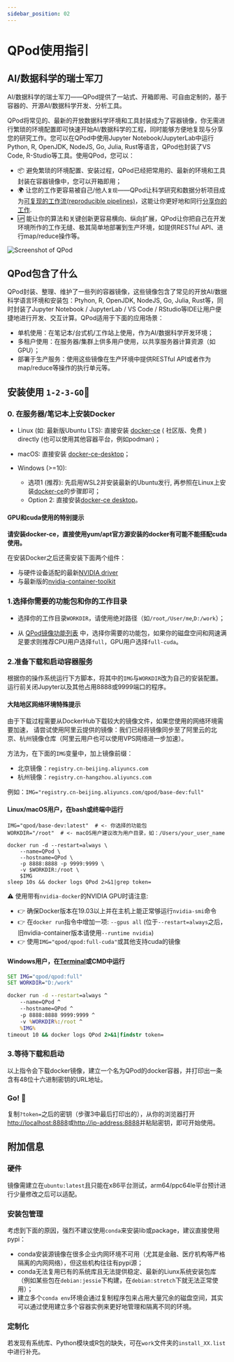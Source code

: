 ```yaml
---
sidebar_position: 02
---
```


# QPod使用指引

## AI/数据科学的瑞士军刀

AI/数据科学的瑞士军刀——QPod提供了一站式、开箱即用、可自由定制的，基于容器的、开源AI/数据科学开发、分析工具。

QPod将常见的、最新的开放数据科学环境和工具封装成为了容器镜像，你无需进行繁琐的环境配置即可快速开始AI/数据科学的工程，同时能够方便地复现与分享您的研究工作。您可以在QPod中使用Jupyter Notebook/JupyterLab中运行Python, R, OpenJDK, NodeJS, Go, Julia, Rust等语言，QPod也封装了VS Code, R-Studio等工具。使用QPod，您可以：

- 📦 避免繁琐的环境配置、安装过程，QPod已经把常用的、最新的环境和工具封装在容器镜像中，您可以开箱即用；
- 🌍 让您的工作更容易被自己/他人`复现`——QPod让科学研究和数据分析项目成为[可复现的工作流(reproducible pipelines)](https://doi.org/10.1038/d41586-018-07196-1)，这能让你更好地和同行[分享你的工作](https://doi.org/10.1038/515151a).
- 🆙 能让你的算法和关键创新更容易横向、纵向扩展，QPod让你把自己在开发环境所作的工作无缝、极其简单地部署到生产环境，如提供RESTful API、进行map/reduce操作等。

![Screenshot of QPod](https://raw.githubusercontent.com/wiki/QPod/qpod-hub/img/QPod-screenshot.webp "Screenshot of QPod")

## QPod包含了什么

QPod封装、整理、维护了一些列的容器镜像，这些镜像包含了常见的开放AI/数据科学语言环境和安装包：Ptyhon, R, OpenJDK, NodeJS, Go, Julia, Rust等，同时封装了Jupyter Notebook / JupyterLab / VS Code / RStudio等IDE让用户便捷地进行开发、交互计算。QPod适用于下面的应用场景：

- 单机使用：在笔记本/台式机/工作站上使用，作为AI/数据科学开发环境；
- 多租户使用：在服务器/集群上供多用户使用，以共享服务器计算资源（如GPU）；
- 部署于生产服务：使用这些镜像在生产环境中提供RESTful API或者作为map/reduce等操作的执行单元等。

## 安装使用 `1-2-3-GO`🎉

### 0. 在服务器/笔记本上安装Docker

- Linux (如: 最新版Ubuntu LTS): 直接安装 [docker-ce](https://hub.docker.com/search/?offering=community&type=edition&operating_system=linux) ( 社区版、免费 ) directly (也可以使用其他容器平台，例如podman)；

- macOS: 直接安装 [docker-ce-desktop](https://hub.docker.com/editions/community/docker-ce-desktop-mac)；

- Windows (>=10):

  - 选项1 (推荐): 先启用WSL2并安装最新的Ubuntu发行, 再参照在Linux上安装[docker-ce](https://hub.docker.com/search/?offering=community&type=edition&operating_system=linux)的步骤即可；
  - Option 2: 直接安装[docker-ce desktop](https://desktop.docker.com/win/stable/amd64/Docker%20Desktop%20Installer.exe)。

#### GPU和cuda使用的特别提示

**请安装docker-ce，直接使用yum/apt官方源安装的docker有可能不能搭配cuda使用。**

在安装Docker之后还需安装下面两个组件：

- 与硬件设备适配的最新[NVIDIA driver](https://github.com/NVIDIA/nvidia-docker/wiki/Frequently-Asked-Questions#how-do-i-install-the-nvidia-driver)
- 与最新版的[nvidia-container-toolkit](https://github.com/NVIDIA/nvidia-docker#quickstart)

### 1.选择你需要的功能包和你的工作目录

- 选择你的工作目录`WORKDIR`，请使用绝对路径（如`/root`,`/User/me`,`D:/work`）；

- 从 [QPod镜像功能列表](tutorial-basics/qpod-stacks.md) 中，选择你需要的功能包，如果你的磁盘空间和网速满足要求则推荐CPU用户选择`full`，GPU用户选择`full-cuda`。

### 2.准备下载和启动容器服务

根据你的操作系统运行下方脚本，将其中的`IMG`与`WORKDIR`改为自己的安装配置。运行前关闭Jupyter以及其他占用8888或9999端口的程序。

#### 大陆地区网络环境特殊提示

由于下载过程需要从DockerHub下载较大的镜像文件，如果您使用的网络环境需要加速，
请尝试使用阿里云提供的镜像：我们已经将镜像同步至了阿里云的北京、杭州镜像仓库（阿里云用户也可以使用VPS网络进一步加速）。

方法为，在下面的`IMG`变量中，加上镜像前缀：

- 北京镜像：`registry.cn-beijing.aliyuncs.com`
- 杭州镜像：`registry.cn-hangzhou.aliyuncs.com`

例如：`IMG="registry.cn-beijing.aliyuncs.com/qpod/base-dev:full"`

#### Linux/macOS用户，在bash或终端中运行

```shell
IMG="qpod/base-dev:latest"  # <- 你选择的功能包
WORKDIR="/root"  # <- macOS用户建议改为用户目录，如：/Users/your_user_name

docker run -d --restart=always \
    --name=QPod \
    --hostname=QPod \
    -p 8888:8888 -p 9999:9999 \
    -v $WORKDIR:/root \
    $IMG
sleep 10s && docker logs QPod 2>&1|grep token=
```

⚠️ 使用带有`nvidia-docker`的NVIDIA GPU时请注意:

- 👉 确保Docker版本在19.03以上并在主机上能正常够运行`nvidia-smi`命令
- 👉 在`docker run`指令中增加一项: `--gpus all` (位于`--restart=always`之后，旧nvidia-container版本请使用`--runtime nvidia`)
- 👉 使用`IMG="qpod/qpod:full-cuda"`或其他支持cuda的镜像

#### Windows用户，在[Terminal](https://github.com/microsoft/terminal)或CMD中运行

```cmd
SET IMG="qpod/qpod:full"
SET WORKDIR="D:/work"

docker run -d --restart=always ^
    --name=QPod ^
    --hostname=QPod ^
    -p 8888:8888 9999:9999 ^
    -v %WORKDIR%:/root ^
    %IMG%
timeout 10 && docker logs QPod 2>&1|findstr token=
```

### 3.等待下载和启动

以上指令会下载docker镜像，建立一个名为QPod的docker容器，并打印出一条含有48位十六进制密钥的URL地址。

### Go! 🎉

复制`?token=`之后的密钥（步骤3中最后打印出的），从你的浏览器打开[http://localhost:8888](http://localhost:8888)或[http://ip-address:8888](http://ip-address:8888)并粘贴密钥，即可开始使用。

## 附加信息

### 硬件

镜像需建立在`ubuntu:latest`且只能在x86平台测试，arm64/ppc64le平台预计进行少量修改之后可以适配。

### 安装包管理

考虑到下面的原因，强烈不建议使用`conda`来安装lib或package，建议直接使用pypi：

- conda安装源镜像在很多企业内网环境不可用（尤其是金融、医疗机构等严格隔离的内网网络），但这些机构往往有pypi源；
- conda无法复用已有的系统库且无法提供稳定、最新的Liunx系统安装包库（例如某些包在`debian:jessie`下构建，在`debian:stretch`下就无法正常使用）；
- 建立多个`conda env`环境会通过复制程序包来占用大量冗余的磁盘空间，其实可以通过使用建立多个容器实例来更好地管理和隔离不同的环境。

### 定制化

若发现有系统库、Python模块或R包的缺失，可在`work`文件夹的`install_XX.list`中进行补充。
